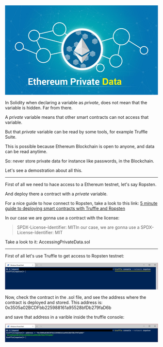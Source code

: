 [![](https://github.com/ethsecurityexamples/Accessing_Private_Data/blob/main/Ethereum-Private-Data.jpg)](https://github.com/ethsecurityexamples/Accessing_Private_Data/blob/main/Ethereum-Private-Data.jpg)

In Solidity when declaring a variable as *private*, does not mean that the variable is hidden. Far from there.

A *private* variable means that other smart contracts can not access that variable.

But that *private* variable can be read by some tools, for example Truffle Suite.

This is possible because Ethereum Blockchain is open to anyone, and data can be read anytime.

So: never store private data for instance like passwords, in the Blockchain.

Let's see a demostration about all this.


------------

First of all we need to hace access to a Ethereum testnet, let's say Ropsten.

And deploy there a contract with a *private* variable.

For a nice guide to how connect to Ropsten, take a look to this link:
[5 minute guide to deploying smart contracts with Truffle and Ropsten](https://medium.com/coinmonks/5-minute-guide-to-deploying-smart-contracts-with-truffle-and-ropsten-b3e30d5ee1e "5 minute guide to deploying smart contracts with Truffle and Ropsten")

In our case we are gonna use a contract with the license:
> SPDX-License-Identifier: MITIn our case, we are gonna use a SPDX-License-Identifier: MIT

Take a look to it: 
    AccessingPrivateData.sol


------------



First of all let's use Truffle to get access to Ropsten testnet:

[![](https://github.com/ethsecurityexamples/Accessing_Private_Data/blob/main/1.jpg)](https://github.com/ethsecurityexamples/Accessing_Private_Data/blob/main/1.jpg)

Now, check the contract in the .sol file, and see the address where the contract is deployed and stored. This address is:
    0x3505a02BCDFbb225988161a95528bfDb279faD6b

and save that address in a varible inside the truffle console:

[![](https://github.com/ethsecurityexamples/Accessing_Private_Data/blob/main/2.jpg)](https://github.com/ethsecurityexamples/Accessing_Private_Data/blob/main/2.jpg)

